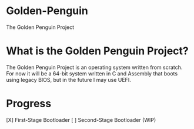 # Golden-Penguin
The Golden Penguin Project

# What is the Golden Penguin Project?
The Golden Penguin Project is an operating system written from scratch. For now it will be a 64-bit system written in C and Assembly that boots using legacy BIOS, but in the future I may use UEFI.

# Progress
[X] First-Stage Bootloader
[ ] Second-Stage Bootloader (WIP)

